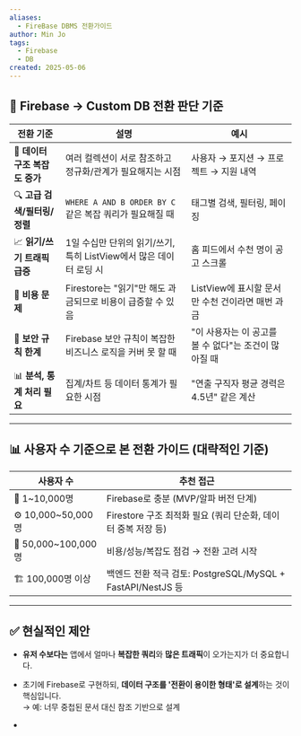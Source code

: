 ```yaml
---
aliases:
  - FireBase DBMS 전환가이드
author: Min Jo
tags:
  - Firebase
  - DB
created: 2025-05-06
---
```

## 🧭 **Firebase → Custom DB 전환 판단 기준**

|전환 기준|설명|예시|
|---|---|---|
|🧠 **데이터 구조 복잡도 증가**|여러 컬렉션이 서로 참조하고 정규화/관계가 필요해지는 시점|사용자 → 포지션 → 프로젝트 → 지원 내역|
|🔍 **고급 검색/필터링/정렬**|`WHERE A AND B ORDER BY C` 같은 복잡 쿼리가 필요해질 때|태그별 검색, 필터링, 페이징|
|📈 **읽기/쓰기 트래픽 급증**|1일 수십만 단위의 읽기/쓰기, 특히 ListView에서 많은 데이터 로딩 시|홈 피드에서 수천 명이 공고 스크롤|
|💸 **비용 문제**|Firestore는 "읽기"만 해도 과금되므로 비용이 급증할 수 있음|ListView에 표시할 문서만 수천 건이라면 매번 과금|
|🔐 **보안 규칙 한계**|Firebase 보안 규칙이 복잡한 비즈니스 로직을 커버 못 할 때|"이 사용자는 이 공고를 볼 수 없다"는 조건이 많아질 때|
|📊 **분석, 통계 처리 필요**|집계/차트 등 데이터 통계가 필요한 시점|"연출 구직자 평균 경력은 4.5년" 같은 계산|

---

## 📊 사용자 수 기준으로 본 전환 가이드 (대략적인 기준)

|사용자 수|추천 접근|
|---|---|
|👶 1~10,000명|Firebase로 충분 (MVP/알파 버전 단계)|
|⚙️ 10,000~50,000명|Firestore 구조 최적화 필요 (쿼리 단순화, 데이터 중복 저장 등)|
|🚀 50,000~100,000명|비용/성능/복잡도 점검 → 전환 고려 시작|
|🏗 100,000명 이상|백엔드 전환 적극 검토: PostgreSQL/MySQL + FastAPI/NestJS 등|

---

## ✅ 현실적인 제안

- **유저 수보다는** 앱에서 얼마나 **복잡한 쿼리**와 **많은 트래픽**이 오가는지가 더 중요합니다.
    
- 초기에 Firebase로 구현하되, **데이터 구조를 '전환이 용이한 형태'로 설계**하는 것이 핵심입니다.  
    → 예: 너무 중첩된 문서 대신 참조 기반으로 설계
- 